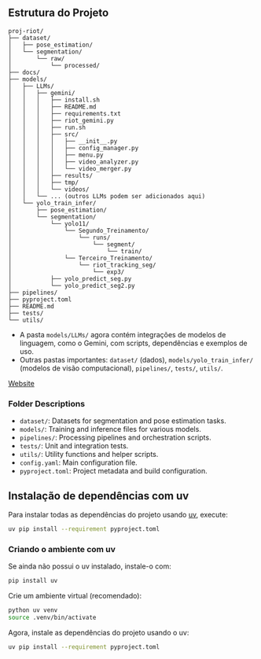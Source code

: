 ## Estrutura do Projeto

```
proj-riot/
├── dataset/
│   ├── pose_estimation/
│   └── segmentation/
│       └── raw/
│           └── processed/
├── docs/
├── models/
│   ├── LLMs/
│   │   ├── gemini/
│   │   │   ├── install.sh
│   │   │   ├── README.md
│   │   │   ├── requirements.txt
│   │   │   ├── riot_gemini.py
│   │   │   ├── run.sh
│   │   │   ├── src/
│   │   │   │   ├── __init__.py
│   │   │   │   ├── config_manager.py
│   │   │   │   ├── menu.py
│   │   │   │   ├── video_analyzer.py
│   │   │   │   └── video_merger.py
│   │   │   ├── results/
│   │   │   ├── tmp/
│   │   │   └── videos/
│   │   └── ... (outros LLMs podem ser adicionados aqui)
│   └── yolo_train_infer/
│       ├── pose_estimation/
│       └── segmentation/
│           └── yolo11/
│               └── Segundo_Treinamento/
│                   └── runs/
│                       └── segment/
│                           └── train/
│               └── Terceiro_Treinamento/
│                   └── riot_tracking_seg/
│                       └── exp3/
│           ├── yolo_predict_seg.py
│           └── yolo_predict_seg2.py
├── pipelines/
├── pyproject.toml
├── README.md
├── tests/
└── utils/
```

- A pasta `models/LLMs/` agora contém integrações de modelos de linguagem, como o Gemini, com scripts, dependências e exemplos de uso.
- Outras pastas importantes: `dataset/` (dados), `models/yolo_train_infer/` (modelos de visão computacional), `pipelines/`, `tests/`, `utils/`.

[Website](https://r-iot.ufrn.br/)

### Folder Descriptions

* `dataset/`: Datasets for segmentation and pose estimation tasks.
* `models/`: Training and inference files for various models.
* `pipelines/`: Processing pipelines and orchestration scripts.
* `tests/`: Unit and integration tests.
* `utils/`: Utility functions and helper scripts.
* `config.yaml`: Main configuration file.
* `pyproject.toml`: Project metadata and build configuration.

## Instalação de dependências com uv

Para instalar todas as dependências do projeto usando [uv](https://github.com/astral-sh/uv), execute:

```sh
uv pip install --requirement pyproject.toml
```

### Criando o ambiente com uv

Se ainda não possui o uv instalado, instale-o com:

```sh
pip install uv
```

Crie um ambiente virtual (recomendado):

```sh
python uv venv
source .venv/bin/activate
```

Agora, instale as dependências do projeto usando o uv:

```sh
uv pip install --requirement pyproject.toml
```

